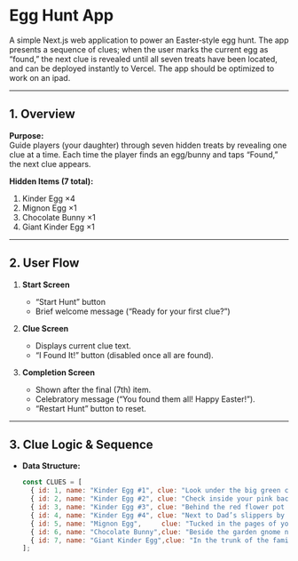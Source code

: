 # Egg Hunt App

A simple Next.js web application to power an Easter‐style egg hunt. The app presents a sequence of clues; when the user marks the current egg as “found,” the next clue is revealed until all seven treats have been located, and can be deployed instantly to Vercel. The app should be optimized to work on an ipad.

---

## 1. Overview

**Purpose:**  
Guide players (your daughter) through seven hidden treats by revealing one clue at a time. Each time the player finds an egg/bunny and taps “Found,” the next clue appears.

**Hidden Items (7 total):**  
1. Kinder Egg ×4  
2. Mignon Egg ×1  
3. Chocolate Bunny ×1  
4. Giant Kinder Egg ×1  

---

## 2. User Flow

1. **Start Screen**  
   - “Start Hunt” button  
   - Brief welcome message (“Ready for your first clue?”)

2. **Clue Screen**  
   - Displays current clue text.  
   - “I Found It!” button (disabled once all are found).

3. **Completion Screen**  
   - Shown after the final (7th) item.  
   - Celebratory message (“You found them all! Happy Easter!”).  
   - “Restart Hunt” button to reset.

---

## 3. Clue Logic & Sequence

- **Data Structure:**  
  ```js
  const CLUES = [
    { id: 1, name: "Kinder Egg #1", clue: "Look under the big green chair." },
    { id: 2, name: "Kinder Egg #2", clue: "Check inside your pink backpack." },
    { id: 3, name: "Kinder Egg #3", clue: "Behind the red flower pot on the porch." },
    { id: 4, name: "Kinder Egg #4", clue: "Next to Dad’s slippers by the sofa." },
    { id: 5, name: "Mignon Egg",     clue: "Tucked in the pages of your favorite storybook." },
    { id: 6, name: "Chocolate Bunny",clue: "Beside the garden gnome near the fence." },
    { id: 7, name: "Giant Kinder Egg",clue: "In the trunk of the family car." }
  ];